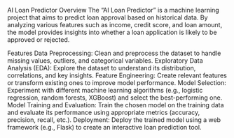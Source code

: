 AI Loan Predictor
Overview
The “AI Loan Predictor” is a machine learning project that aims to predict loan approval based on historical data. By analyzing various features such as income, credit score, and loan amount, the model provides insights into whether a loan application is likely to be approved or rejected.

Features
Data Preprocessing: Clean and preprocess the dataset to handle missing values, outliers, and categorical variables.
Exploratory Data Analysis (EDA): Explore the dataset to understand its distribution, correlations, and key insights.
Feature Engineering: Create relevant features or transform existing ones to improve model performance.
Model Selection: Experiment with different machine learning algorithms (e.g., logistic regression, random forests, XGBoost) and select the best-performing one.
Model Training and Evaluation: Train the chosen model on the training data and evaluate its performance using appropriate metrics (accuracy, precision, recall, etc.).
Deployment: Deploy the trained model using a web framework (e.g., Flask) to create an interactive loan prediction tool.
